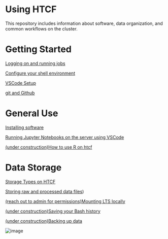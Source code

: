 # Using HTCF
This repository includes information about software, data organization, and common workflows on the cluster.

# <a name="documentslist"></a>Getting Started
[Logging on and running jobs](https://github.com/dbaldridge-lab/htcf/blob/main/htcf_access.md)  

[Configure your shell environment](ç)

[VSCode Setup](https://github.com/dbaldridge-lab/htcf/blob/main/vscode.md)  

[git and Github](https://github.com/dbaldridge-lab/htcf/blob/main/version_control.md)

# <a name="documentslist"></a>General Use

[Installing software](https://github.com/dbaldridge-lab/htcf/blob/main/spack.md)

[Running Jupyter Notebooks on the server using VSCode](https://github.com/dbaldridge-lab/htcf/blob/main/jupyter_vscode.md)  

[(under construction)How to use R on htcf](https://github.com/dbaldridge-lab/htcf/blob/main/using_R.md)  


# <a name="documentslist"></a>Data Storage
[Storage Types on HTCF](https://htcf.wustl.edu/docs/storage/)

[Storing raw and processed data files](https://github.com/dbaldridge-lab/htcf/blob/main/data_storage.md))

[(reach out to admin for permissions)Mounting LTS locally](https://github.com/dbaldridge-lab/htcf/blob/main/mount.md)

[(under construction)Saving your Bash history](https://github.com/dbaldridge-lab/htcf/blob/main/save_history.md)

[(under construction)Backing up data](https://github.com/dbaldridge-lab/htcf/blob/main/backups.md)  

![image](https://github.com/user-attachments/assets/4fd5cbe9-41bb-4496-bc35-f4ed1be819ee)


